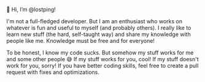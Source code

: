 👋 Hi, I’m @lostping!

I'm not a full-fledged developer.
But I am an enthusiast who works on whatever is fun and useful to myself (and probably others).
I really like to learn new stuff (the hard, self-taught way) and share my knowledge with people like me.
Knowledge must be free and for everyone!

To be honest, I know my code sucks. But somehow my stuff works for me and some other people 😅
If my stuff works for you, cool!
If my stuff doesn't work for you, sorry!
If you have better coding skills, feel free to create a pull request with fixes and optimizations.


